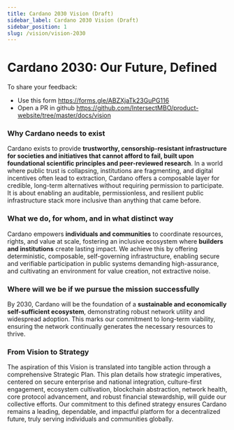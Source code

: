```yaml
---
title: Cardano 2030 Vision (Draft)
sidebar_label: Cardano 2030 Vision (Draft)
sidebar_position: 1
slug: /vision/vision-2030
---
```


# Cardano 2030: Our Future, Defined

To share your feedback:
- Use this form https://forms.gle/ABZXjaTk23GuPG116
- Open a PR in github https://github.com/IntersectMBO/product-website/tree/master/docs/vision


### Why Cardano needs to exist

Cardano exists to provide **trustworthy, censorship-resistant
infrastructure for societies and initiatives that cannot
afford to fail, built upon foundational scientific principles
and peer-reviewed research**. In a world where public
trust is collapsing, institutions are fragmenting, and digital
incentives often lead to extraction, Cardano offers a
composable layer for credible, long-term alternatives
without requiring permission to participate. It is about
enabling an auditable, permissionless, and resilient public
infrastructure stack more inclusive than anything that came
before.

### What we do, for whom, and in what distinct way

Cardano empowers **individuals and communities** to
coordinate resources, rights, and value at scale, fostering
an inclusive ecosystem where **builders and institutions**
create lasting impact. We achieve this by offering
deterministic, composable, self-governing infrastructure,
enabling secure and verifiable participation in public
systems demanding high-assurance, and cultivating an
environment for value creation, not extractive noise.

### Where will we be if we pursue the mission successfully

By 2030, Cardano will be the foundation of a **sustainable
and economically self-sufficient ecosystem**, demonstrating
robust network utility and widespread adoption. This marks
our commitment to long-term viability, ensuring the network
continually generates the necessary resources to thrive.

### From Vision to Strategy

The aspiration of this Vision is translated into tangible
action through a comprehensive Strategic Plan. This plan
details how strategic imperatives, centered on secure
enterprise and national integration, culture-first
engagement, ecosystem cultivation, blockchain abstraction,
network health, core protocol advancement, and robust
financial stewardship, will guide our collective efforts.
Our commitment to this defined strategy ensures Cardano
remains a leading, dependable, and impactful platform for a
decentralized future, truly serving individuals and
communities globally.
